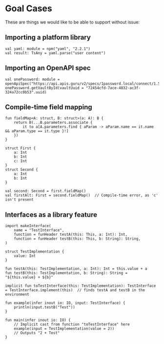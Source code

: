 # Goal Cases

These are things we would like to be able to support without issue:

## Importing a platform library

```thench
val yaml: module = npm("yaml", "2.2.1")
val result: TsAny = yaml.parse("user content")
```

## Importing an OpenAPI spec

```thench
val onePassword: module = openApiSpec("https://api.apis.guru/v2/specs/1password.local/connect/1.5.7/openapi.json")
onePassword.getVaultById(vaultUuid = "72454cfd-7ace-4832-ac3f-324a72cc0b53".uuid)
```

## Compile-time field mapping

```thench
fun fieldMap<A: struct, B: struct>(a: A): B {
    return B(...B.parameters.associate {
        it to a[A.parameters.find { aParam -> aParam.name == it.name && aParam.type == it.type }!]
    })
}

struct First {
    a: Int
    b: Int
    c: Int
}
struct Second {
    a: Int
    b: Int
}

val second: Second = first.fieldMap()
val firstAlt: First = second.fieldMap()  // Compile-time error, as 'c' isn't present
```

## Interfaces as a library feature

```thench
import makeInterface(
    name = "TestInterface",
    function = funHeader testA(this: This, a: Int): Int,
    function = funHeader testB(this: This, b: String): String,
)

struct TestImplementation {
    value: Int
}

fun testA(this: TestImplementation, a: Int): Int = this.value + a
fun testB(this: TestImplementation, b: String): String = "${this.value} + ${b}"

implicit fun toTestInterface(this: TestImplementation): TestInterface = TestInterface.implement(this)  // finds testA and testB in the environment

fun example(infer inout io: IO, input: TestInterface) {
    println(input.testB("Test"))
}

fun main(infer inout io: IO) {
    // Implicit cast from function "toTestInterface" here
    example(input = TestImplementation(value = 2))
    // Outputs "2 + Test"
}
```